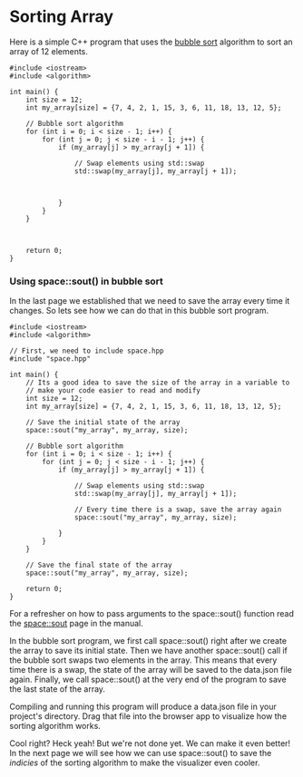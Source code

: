 # Sorting Array

Here is a simple C++ program that uses the 
[bubble sort](https://www.geeksforgeeks.org/bubble-sort/) 
algorithm to sort an array of 12 elements. 

	#include <iostream>
	#include <algorithm>

	int main() {
		int size = 12;
	    int my_array[size] = {7, 4, 2, 1, 15, 3, 6, 11, 18, 13, 12, 5};

	    // Bubble sort algorithm
	    for (int i = 0; i < size - 1; i++) {
	        for (int j = 0; j < size - i - 1; j++) {
	            if (my_array[j] > my_array[j + 1]) {
	            
	                // Swap elements using std::swap
	                std::swap(my_array[j], my_array[j + 1]);


	                
	            }
	        }
	    }

	    

	    return 0;
	}

### Using space::sout() in bubble sort

In the last page we established that we need to save the array every time 
it changes. So lets see how we can do that in this bubble sort program.

	#include <iostream>
	#include <algorithm>

	// First, we need to include space.hpp
	#include "space.hpp"

	int main() {
		// Its a good idea to save the size of the array in a variable to 
		// make your code easier to read and modify
		int size = 12;
	    int my_array[size] = {7, 4, 2, 1, 15, 3, 6, 11, 18, 13, 12, 5};

	    // Save the initial state of the array
	    space::sout("my_array", my_array, size);

	    // Bubble sort algorithm
	    for (int i = 0; i < size - 1; i++) {
	        for (int j = 0; j < size - i - 1; j++) {
	            if (my_array[j] > my_array[j + 1]) {
	            
	                // Swap elements using std::swap
	                std::swap(my_array[j], my_array[j + 1]);

	                // Every time there is a swap, save the array again
	                space::sout("my_array", my_array, size);
	                
	            }
	        }
	    }

	    // Save the final state of the array
	    space::sout("my_array", my_array, size);

	    return 0;
	}

For a refresher on how to pass arguments to the space::sout() function 
read the [space::sout](space-sout.md) page in the manual.

In the bubble sort program, we first call space::sout() right after we 
create the array to save its initial state. Then we have another 
space::sout() call if the bubble sort swaps two elements in the array. This 
means that every time there is a swap, the state of the array will be 
saved to the data.json file again. Finally, we call space::sout() at the 
very end of the program to save the last state of the array.

Compiling and running this program will produce a data.json file in your 
project's directory. Drag that file into the browser app to visualize 
how the sorting algorithm works.

Cool right? Heck yeah! But we're not done yet. We can make it even better! 
In the next page we will see how we can use space::sout() to save the 
*indicies* of the sorting algorithm to make the visualizer even cooler.
